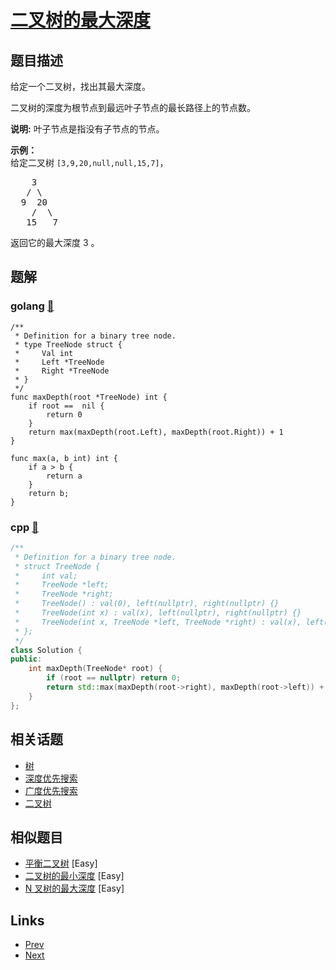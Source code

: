 
# [二叉树的最大深度](https://leetcode-cn.com/problems/maximum-depth-of-binary-tree)

## 题目描述

<p>给定一个二叉树，找出其最大深度。</p>

<p>二叉树的深度为根节点到最远叶子节点的最长路径上的节点数。</p>

<p><strong>说明:</strong>&nbsp;叶子节点是指没有子节点的节点。</p>

<p><strong>示例：</strong><br>
给定二叉树 <code>[3,9,20,null,null,15,7]</code>，</p>

<pre>    3
   / \
  9  20
    /  \
   15   7</pre>

<p>返回它的最大深度&nbsp;3 。</p>


## 题解

### golang [🔗](maximum-depth-of-binary-tree.go) 
```golang
/**
 * Definition for a binary tree node.
 * type TreeNode struct {
 *     Val int
 *     Left *TreeNode
 *     Right *TreeNode
 * }
 */
func maxDepth(root *TreeNode) int {
    if root ==  nil {
        return 0
    }
    return max(maxDepth(root.Left), maxDepth(root.Right)) + 1
}

func max(a, b int) int {
    if a > b {
        return a
    }
    return b;
}
```
### cpp [🔗](maximum-depth-of-binary-tree.cpp) 
```cpp
/**
 * Definition for a binary tree node.
 * struct TreeNode {
 *     int val;
 *     TreeNode *left;
 *     TreeNode *right;
 *     TreeNode() : val(0), left(nullptr), right(nullptr) {}
 *     TreeNode(int x) : val(x), left(nullptr), right(nullptr) {}
 *     TreeNode(int x, TreeNode *left, TreeNode *right) : val(x), left(left), right(right) {}
 * };
 */
class Solution {
public:
    int maxDepth(TreeNode* root) {
        if (root == nullptr) return 0;
        return std::max(maxDepth(root->right), maxDepth(root->left)) + 1;
    }
};
```


## 相关话题

- [树](../../tags/tree.md) 
- [深度优先搜索](../../tags/depth-first-search.md) 
- [广度优先搜索](../../tags/breadth-first-search.md) 
- [二叉树](../../tags/binary-tree.md) 


## 相似题目

- [平衡二叉树](../balanced-binary-tree/README.md)  [Easy] 
- [二叉树的最小深度](../minimum-depth-of-binary-tree/README.md)  [Easy] 
- [N 叉树的最大深度](../maximum-depth-of-n-ary-tree/README.md)  [Easy] 


## Links

- [Prev](../binary-tree-zigzag-level-order-traversal/README.md) 
- [Next](../binary-tree-level-order-traversal-ii/README.md) 


